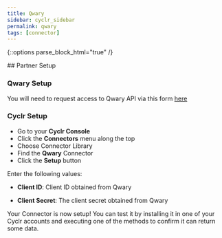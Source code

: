 ```yaml
---
title: Qwary
sidebar: cyclr_sidebar
permalink: qwary
tags: [connector]
---
```

{::options parse_block_html="true" /}
<section class="card py-5 my-5">
## Partner Setup

### Qwary Setup

You will need to request access to Qwary API via this form [here](https://survey.qwary.com/form/S_wSzSPnasH9Wc_FT15X0J1BuEcPl5gI53F_DMZgaao=)

### Cyclr Setup

*   Go to your **Cyclr Console**
*   Click the **Connectors** menu along the top
*   Choose Connector Library
*   Find the **Qwary** Connector
*   Click the **Setup** button

Enter the following values:

 * **Client ID**: Client ID obtained from Qwary

 * **Client Secret**: The client secret obtained from Qwary

Your Connector is now setup! You can test it by installing it in one of your Cyclr accounts and executing one of the methods to confirm it can return some data.

</section>
